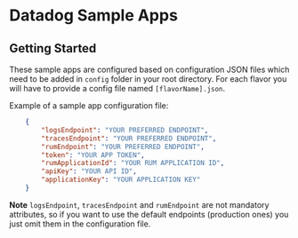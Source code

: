 # Datadog Sample Apps

## Getting Started

These sample apps are configured based on configuration JSON files which need to be added in `config` folder in your root directory.
For each flavor you will have to provide a config file named `[flavorName].json`.

Example of a sample app configuration file:
```json
    {
        "logsEndpoint": "YOUR PREFERRED ENDPOINT",
        "tracesEndpoint": "YOUR PREFERRED ENDPOINT",
        "rumEndpoint": "YOUR PREFERRED ENDPOINT",
        "token": "YOUR APP TOKEN",
        "rumApplicationId": "YOUR RUM APPLICATION ID",
        "apiKey": "YOUR API ID",
        "applicationKey": "YOUR APPLICATION KEY"
    }
```
**Note** `logsEndpoint`, `tracesEndpoint` and `rumEndpoint` are not mandatory attributes, so if you want to use the default endpoints (production ones) you just omit them in the configuration file.
